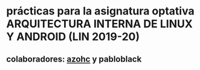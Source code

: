 # prácticas para la asignatura optativa **ARQUITECTURA INTERNA DE LINUX Y ANDROID (LIN 2019-20)**

## colaboradores: [azohc](https://github.com/azohc) y pabloblack